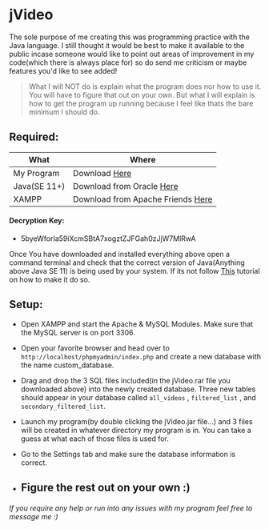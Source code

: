 # jVideo
The sole purpose of me creating this was programming practice with the Java language. 
I still thought it would be best to make it available to the public incase someone would like to point out areas of improvement in my code(which there is always place for) so do send me criticism or maybe features you'd like to see added!
>What I will NOT do is explain what the program does nor how to use it. You will have to figure that out on your own. 
>But what I will explain is how to get the program up running because I feel like thats the bare minimum I should do.

## Required:
| What | Where |
| ---- | ----- |
| My Program | Download [Here](https://mega.nz/file/G5UnnQZK) |
| Java(SE 11+) | Download from Oracle [Here](https://www.oracle.com/java/technologies/javase-downloads.html) |
| XAMPP | Download from Apache Friends [Here](https://www.apachefriends.org/download.html) |

#### Decryption Key: 
- 5byeWforIa59iXcmSBtA7xogztZJFGah0zJjW7MlRwA

Once You have downloaded and installed everything above open a command terminal and check that the correct version of Java(Anything above Java SE 11) is being used by your system. If its not follow [This](https://confluence.atlassian.com/doc/setting-the-java_home-variable-in-windows-8895.html) tutorial on how to make it do so.

## Setup:
- Open XAMPP and start the Apache & MySQL Modules. Make sure that the MySQL server is on port 3306.

- Open your favorite browser and head over to ``` http://localhost/phpmyadmin/index.php ``` and create a new database with the name custom_database.

- Drag and drop the 3 SQL files included(in the jVideo.rar file you downloaded above) into the newly created database. Three new tables should appear in your database called ``` all_videos ``` , ``` filtered_list ``` , and ``` secondary_filtered_list ```.

- Launch my program(by double clicking the jVideo.jar file...) and 3 files will be created in whatever directory my program is in. You can take a guess at what each of those files is used for.

- Go to the Settings tab and make sure the database information is correct.

- ## Figure the rest out on your own :)


###### If you require any help or run into any issues with my program feel free to message me :)
